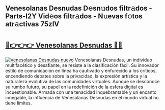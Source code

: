 ## Venesolanas Desnudas D𝚎sn𝚞dos filtr𝚊dos - Parts-I2Y Vid𝚎os filtr𝚊dos - N𝚞evas f𝚘tos atr𝚊ctivas 75zIV

# <h2><a href="http://mb2gv6s.tromn.icu/?c=Venesolanas+Desnudas">🔗👉👉👉 Venesolanas Desnudas 🔗🔗</a></h2>

[![Venesolanas Desnudas nuevo](https://i.imgur.com/pEAQMta.gif)](http://mb2gv6s.tromn.icu/?c=Venesolanas+Desnudas)
Venesolanas Desnudas, un individuo multifacético y desafiante, se resiste a la clasificación fácil. Su innovador estilo de comunicación en línea ha cautivado y enfurecido a los críticos, encendiendo debates sobre la privacidad, la expresión artística y la naturaleza evolutiva de las comunidades virtuales. Aunque se desconoce su rumbo futuro, su papel en la redefinición de la esfera digital es incuestionable. Armada con una tenacidad inquebrantable y un encanto innegable, la influencia de Venesolanas Desnudas en el mundo virtual no tiene límites.
